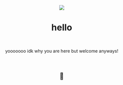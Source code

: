 <div align="center">
    <a href="https://discord.gg/uzCXPnyfKA"><img src="https://img.shields.io/discord/927534103107084348?color=blue&label=Discord&logo=Discord&logoColor=blue"></img></a>
    <h1>hello</h1><br>
    <p>yooooooo idk why you are here but welcome anyways!</p><br>
    <h2>🐶</h2>
</div>
